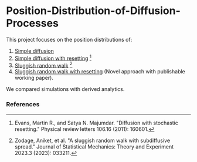 # Position-Distribution-of-Diffusion-Processes
This project focuses on the position distributions of:
1. [Simple diffusion](https://github.com/Theophilus-Dwamena/Position-Distribution-of-Diffusion-Processes/blob/main/Simple%20diffusion.ipynb)
2. [Simple diffusion with resetting](https://github.com/Theophilus-Dwamena/Position-Distribution-of-Diffusion-Processes/blob/main/Simple%20diffusion%20with%20resetting.ipynb) [^1]
3. [Sluggish random walk](https://github.com/Theophilus-Dwamena/Position-Distribution-of-Diffusion-Processes/blob/main/Sluggish_Random_Walk.ipynb) [^2]
4. [Sluggish random walk with resetting](https://github.com/Theophilus-Dwamena/Position-Distribution-of-Diffusion-Processes/blob/main/Sluggish%20with%20Resetting.ipynb) (Novel approach with publishable working paper).

We compared simulations with derived analytics.



### References
[^1]: Evans, Martin R., and Satya N. Majumdar. "Diffusion with stochastic resetting." Physical review letters 106.16 (2011): 160601.
[^2]: Zodage, Aniket, et al. "A sluggish random walk with subdiffusive spread." Journal of Statistical Mechanics: Theory and Experiment 2023.3 (2023): 033211.
